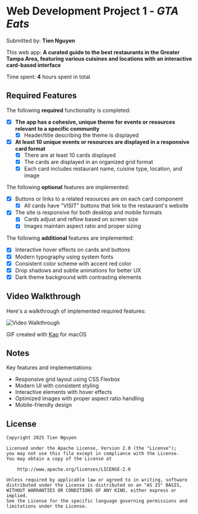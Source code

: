 # Web Development Project 1 - *GTA Eats*

Submitted by: **Tien Nguyen**

This web app: **A curated guide to the best restaurants in the Greater Tampa Area, featuring various cuisines and locations with an interactive card-based interface**

Time spent: **4** hours spent in total

## Required Features

The following **required** functionality is completed:

- [x] **The app has a cohesive, unique theme for events or resources relevant to a specific community**
  - [x] Header/title describing the theme is displayed
- [x] **At least 10 unique events or resources are displayed in a responsive card format**
  - [x] There are at least 10 cards displayed 
  - [x] The cards are displayed in an organized grid format
  - [x] Each card includes restaurant name, cuisine type, location, and image

The following **optional** features are implemented:

- [x] Buttons or links to a related resources are on each card component
  - [x] All cards have "VISIT" buttons that link to the restaurant's website
- [x] The site is responsive for both desktop and mobile formats
  - [x] Cards adjust and reflow based on screen size
  - [x] Images maintain aspect ratio and proper sizing

The following **additional** features are implemented:

* [x] Interactive hover effects on cards and buttons
* [x] Modern typography using system fonts
* [x] Consistent color scheme with accent red color
* [x] Drop shadows and subtle animations for better UX
* [x] Dark theme background with contrasting elements

## Video Walkthrough

Here's a walkthrough of implemented required features:

<img src='https://s6.ezgif.com/tmp/ezgif-66968c4541af94.gif' title='Video Walkthrough' width='' alt='Video Walkthrough' />

GIF created with [Kap](https://getkap.co/) for macOS

## Notes

Key features and implementations:
- Responsive grid layout using CSS Flexbox
- Modern UI with consistent styling
- Interactive elements with hover effects
- Optimized images with proper aspect ratio handling
- Mobile-friendly design

## License

    Copyright 2025 Tien Nguyen

    Licensed under the Apache License, Version 2.0 (the "License");
    you may not use this file except in compliance with the License.
    You may obtain a copy of the License at

        http://www.apache.org/licenses/LICENSE-2.0

    Unless required by applicable law or agreed to in writing, software
    distributed under the License is distributed on an "AS IS" BASIS,
    WITHOUT WARRANTIES OR CONDITIONS OF ANY KIND, either express or implied.
    See the License for the specific language governing permissions and
    limitations under the License.

